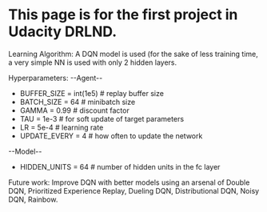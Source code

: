 # This page is for the first project in Udacity DRLND.
Learning Algorithm:
A DQN model is used (for the sake of less training time, a very simple NN is used with only 2 hidden layers.

Hyperparameters:
--Agent--

* BUFFER_SIZE = int(1e5)  # replay buffer size
* BATCH_SIZE = 64         # minibatch size
* GAMMA = 0.99            # discount factor
* TAU = 1e-3              # for soft update of target parameters
* LR = 5e-4               # learning rate 
* UPDATE_EVERY = 4        # how often to update the network

--Model--

* HIDDEN_UNITS = 64       # number of hidden units in the fc layer









Future work:
Improve DQN with better models using an arsenal of Double DQN, Prioritized Experience Replay, Dueling DQN, Distributional DQN, Noisy DQN, Rainbow.
